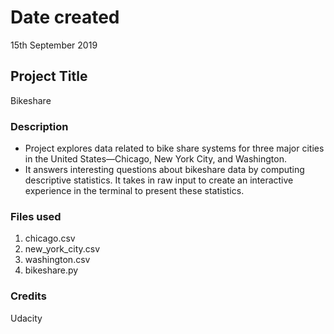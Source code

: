 # Date created

15th September 2019

## Project Title

Bikeshare

### Description

* Project explores data related to bike share systems for three major cities in the United States—Chicago, New York City, and Washington.
* It answers interesting questions about bikeshare data by computing descriptive statistics. It takes in raw input to create an interactive experience in the terminal to present these statistics.

### Files used

1. chicago.csv
2. new_york_city.csv
3. washington.csv
4. bikeshare.py

### Credits

Udacity
